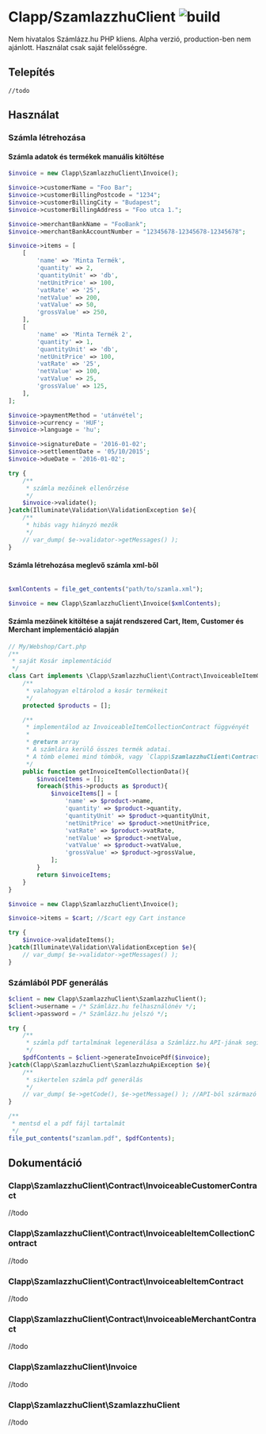 Clapp/SzamlazzhuClient ![build](https://travis-ci.org/clappcom/szamlazzhuclient.svg)
===
Nem hivatalos Számlázz.hu PHP kliens. Alpha verzió, production-ben nem ajánlott. Használat csak saját felelősségre.

Telepítés
---

```
//todo
```

Használat
---

### Számla létrehozása

#### Számla adatok és termékek manuális kitöltése

```php
$invoice = new Clapp\SzamlazzhuClient\Invoice();

$invoice->customerName = "Foo Bar";
$invoice->customerBillingPostcode = "1234";
$invoice->customerBillingCity = "Budapest";
$invoice->customerBillingAddress = "Foo utca 1.";

$invoice->merchantBankName = "FooBank";
$invoice->merchantBankAccountNumber = "12345678-12345678-12345678";

$invoice->items = [
    [
        'name' => 'Minta Termék',
        'quantity' => 2,
        'quantityUnit' => 'db',
        'netUnitPrice' => 100,
        'vatRate' => '25',
        'netValue' => 200,
        'vatValue' => 50,
        'grossValue' => 250,
    ],
    [
        'name' => 'Minta Termék 2',
        'quantity' => 1,
        'quantityUnit' => 'db',
        'netUnitPrice' => 100,
        'vatRate' => '25',
        'netValue' => 100,
        'vatValue' => 25,
        'grossValue' => 125,
    ],
];

$invoice->paymentMethod = 'utánvétel';
$invoice->currency = 'HUF';
$invoice->language = 'hu';

$invoice->signatureDate = '2016-01-02';
$invoice->settlementDate = '05/10/2015';
$invoice->dueDate = '2016-01-02';

try {
    /**
     * számla mezőinek ellenőrzése
     */
    $invoice->validate();
}catch(Illuminate\Validation\ValidationException $e){
    /**
     * hibás vagy hiányzó mezők
     */
    // var_dump( $e->validator->getMessages() );
}

```

#### Számla létrehozása meglevő számla xml-ből

```php

$xmlContents = file_get_contents("path/to/szamla.xml");

$invoice = new Clapp\SzamlazzhuClient\Invoice($xmlContents);
```

#### Számla mezőinek kitöltése a saját rendszered Cart, Item, Customer és Merchant implementáció alapján

```php
// My/Webshop/Cart.php
/**
 * saját Kosár implementációd
 */
class Cart implements \Clapp\SzamlazzhuClient\Contract\InvoiceableItemCollectionContract{
    /**
     * valahogyan eltárolod a kosár termékeit
     */
    protected $products = [];

    /**
     * implementálod az InvoiceableItemCollectionContract függvényét
     *
     * @return array
     * A számlára kerülő összes termék adatai.
     * A tömb elemei mind tömbök, vagy `Clapp\SzamlazzhuClient\Contract\InvoiceItemContract` instance-ok.
     */
    public function getInvoiceItemCollectionData(){
        $invoiceItems = [];
        foreach($this->products as $product){
            $invoiceItems[] = [
                'name' => $product->name,
                'quantity' => $product->quantity,
                'quantityUnit' => $product->quantityUnit,
                'netUnitPrice' => $product->netUnitPrice,
                'vatRate' => $product->vatRate,
                'netValue' => $product->netValue,
                'vatValue' => $product->vatValue,
                'grossValue' => $product->grossValue,
            ];
        }
        return $invoiceItems;
    }
}
```

```php
$invoice = new Clapp\SzamlazzhuClient\Invoice();

$invoice->items = $cart; //$cart egy Cart instance

try {
    $invoice->validateItems();
}catch(Illuminate\Validation\ValidationException $e){
    // var_dump( $e->validator->getMessages() );
}

```

### Számlából PDF generálás

```php
$client = new Clapp\SzamlazzhuClient\SzamlazzhuClient();
$client->username = /* Számlázz.hu felhasználónév */;
$client->password = /* Számlázz.hu jelszó */;

try {
    /**
     * számla pdf tartalmának legenerálása a Számlázz.hu API-jának segítségével
     */
    $pdfContents = $client->generateInvoicePdf($invoice);
}catch(Clapp\SzamlazzhuClient\SzamlazzhuApiException $e){
    /**
     * sikertelen számla pdf generálás
     */
    // var_dump( $e->getCode(), $e->getMessage() ); //API-ból származó hibakód és hibaüzenet
}

/**
 * mentsd el a pdf fájl tartalmát
 */
file_put_contents("szamlam.pdf", $pdfContents);
```

Dokumentáció
---
### Clapp\SzamlazzhuClient\Contract\InvoiceableCustomerContract
//todo
### Clapp\SzamlazzhuClient\Contract\InvoiceableItemCollectionContract
//todo
### Clapp\SzamlazzhuClient\Contract\InvoiceableItemContract
//todo
### Clapp\SzamlazzhuClient\Contract\InvoiceableMerchantContract
//todo
### Clapp\SzamlazzhuClient\Invoice
//todo
### Clapp\SzamlazzhuClient\SzamlazzhuClient
//todo
